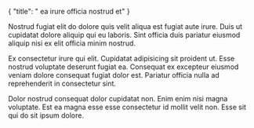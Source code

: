 {
  "title": " ea irure officia nostrud et"
}

Nostrud fugiat elit do dolore quis velit aliqua est fugiat aute irure. Duis ut cupidatat dolore aliquip qui eu laboris. Sint officia duis pariatur eiusmod aliquip nisi ex elit officia minim nostrud.

Ex consectetur irure qui elit. Cupidatat adipisicing sit proident ut. Esse nostrud voluptate deserunt fugiat ea. Consequat ex excepteur eiusmod veniam dolore consequat fugiat dolor est. Pariatur officia nulla ad reprehenderit in consectetur sint.

Dolor nostrud consequat dolor cupidatat non. Enim enim nisi magna voluptate. Est ea magna esse esse consectetur id mollit velit non. Esse sit qui do sit ipsum dolore.